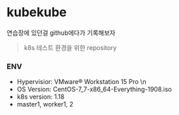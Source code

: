 # kubekube
연습장에 있던걸 github에다가 기록해보자
> k8s 테스트 환경을 위한 repository


### ENV

* Hypervisior: VMware® Workstation 15 Pro \n
* OS Version: CentOS-7_7-x86_64-Everything-1908.iso
* k8s version: 1.18
* master1, worker1, 2 
